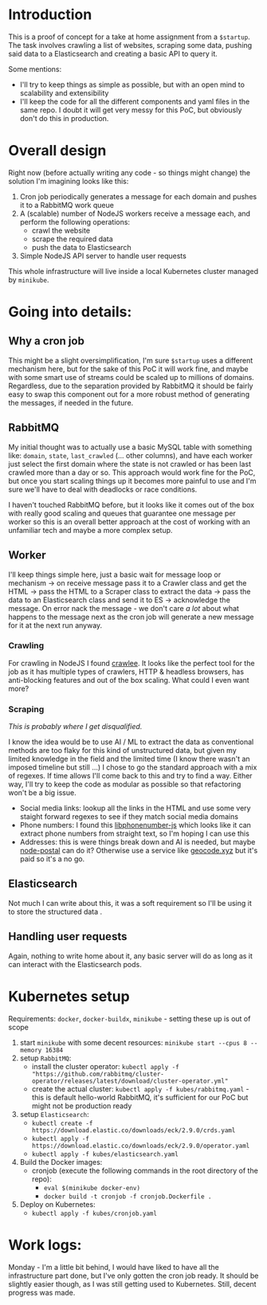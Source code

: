 # Introduction
This is a proof of concept for a take at home assignment from a `$startup`.  
The task involves crawling a list of websites, scraping some data, pushing said data to a Elasticsearch and creating a basic API to query it.

Some mentions:  
* I'll try to keep things as simple as possible, but with an open mind to scalability and extensibility
* I'll keep the code for all the different components and yaml files in the same repo. I doubt it will get very messy for this PoC, but obviously don't do this in production. 

# Overall design
Right now (before actually writing any code - so things might change) the solution I'm imagining looks like this:  
1. Cron job periodically generates a message for each domain and pushes it to a RabbitMQ work queue
2. A (scalable) number of NodeJS workers receive a message each, and perform the following operations:
    * crawl the website
    * scrape the required data
    * push the data to Elasticsearch
3. Simple NodeJS API server to handle user requests

This whole infrastructure will live inside a local Kubernetes cluster managed by `minikube`.

# Going into details:

## Why a cron job
This might be a slight oversimplification, I'm sure `$startup` uses a different mechanism here, but for the sake of this PoC it will work fine, and maybe with some smart use of streams could be scaled up to millions of domains.  
Regardless, due to the separation provided by RabbitMQ it should be fairly easy to swap this component out for a more robust method of generating the messages, if needed in the future.

## RabbitMQ
My initial thought was to actually use a basic MySQL table with something like: `domain`, `state`, `last_crawled` (... other columns), and have each worker just select the first domain where the state is not crawled or has been last crawled more than a day or so. This approach would work fine for the PoC, but once you start scaling things up it becomes more painful to use and I'm sure we'll have to deal with deadlocks or race conditions.

I haven't touched RabbitMQ before, but it looks like it comes out of the box with really good scaling and queues that guarantee one message per worker so this is an overall better approach at the cost of working with an unfamiliar tech and maybe a more complex setup.

## Worker
I'll keep things simple here, just a basic wait for message loop or mechanism -> on receive message pass it to a Crawler class and get the HTML -> pass the HTML to a Scraper class to extract the data -> pass the data to an Elasticsearch class and send it to ES -> acknowledge the message. On error nack the message - we don't care *a lot* about what happens to the message next as the cron job will generate a new message for it at the next run anyway.

### Crawling
For crawling in NodeJS I found [crawlee](https://crawlee.dev/). It looks like the perfect tool for the job as it has multiple types of crawlers, HTTP & headless browsers, has anti-blocking features and out of the box scaling. What could I even want more?

### Scraping
*This is probably where I get disqualified.*

I know the idea would be to use AI / ML to extract the data as conventional methods are too flaky for this kind of unstructured data, but given my limited knowledge in the field and the limited time (I know there wasn't an imposed timeline but still ...) I chose to go the standard approach with a mix of regexes. If time allows I'll come back to this and try to find a way. Either way, I'll try to keep the code as modular as possible so that refactoring won't be a big issue.

* Social media links: lookup all the links in the HTML and use some very staight forward regexes to see if they match social media domains
* Phone numbers: I found this [libphonenumber-js](https://www.npmjs.com/package/libphonenumber-js) which looks like it can extract phone numbers from straight text, so I'm hoping I can use this
* Addresses: this is were things break down and AI is needed, but maybe [node-postal](https://www.npmjs.com/package/node-postal) can do it? Otherwise use a service like [geocode.xyz](https://geocode.xyz/api) but it's paid so it's a no go.

## Elasticsearch
Not much I can write about this, it was a soft requirement so I'll be using it to store the structured data
.
## Handling user requests
Again, nothing to write home about it, any basic server will do as long as it can interact with the Elasticsearch pods.


# Kubernetes setup

Requirements: `docker`, `docker-buildx`, `minikube` - setting these up is out of scope
1. start `minikube` with some decent resources: `minikube start --cpus 8 --memory 16384`
2. setup `RabbitMQ`:
    * install the cluster operator: `kubectl apply -f "https://github.com/rabbitmq/cluster-operator/releases/latest/download/cluster-operator.yml"`
    * create the actual cluster: `kubectl apply -f kubes/rabbitmq.yaml` - this is default hello-world RabbitMQ, it's sufficient for our PoC but might not be production ready
3. setup `Elasticsearch`:
    * `kubectl create -f https://download.elastic.co/downloads/eck/2.9.0/crds.yaml`
    * `kubectl apply -f https://download.elastic.co/downloads/eck/2.9.0/operator.yaml`
    * `kubectl apply -f kubes/elasticsearch.yaml`
4. Build the Docker images:
    * cronjob (execute the following commands in the root directory of the repo):
        - `eval $(minikube docker-env)`
        - `docker build -t cronjob -f cronjob.Dockerfile .`
4. Deploy on Kubernetes:
    * `kubectl apply -f kubes/cronjob.yaml`


# Work logs:
Monday - I'm a little bit behind, I would have liked to have all the infrastructure part done, but I've only gotten the cron job ready. It should be slightly easier though, as I was still getting used to Kubernetes. Still, decent progress was made.